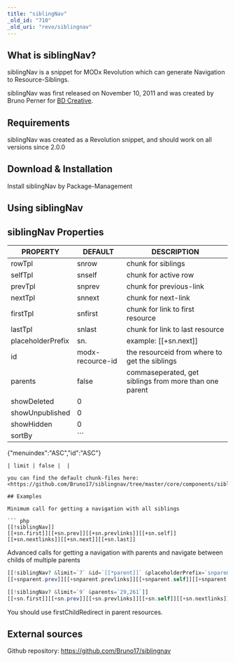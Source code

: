 ```yaml
---
title: "siblingNav"
_old_id: "710"
_old_uri: "revo/siblingnav"
---
```


## What is siblingNav?

siblingNav is a snippet for MODx Revolution which can generate Navigation to Resource-Siblings.

siblingNav was first released on November 10, 2011 and was created by Bruno Perner for [BD Creative](http://www.bdcreative.de/).

## Requirements

siblingNav was created as a Revolution snippet, and should work on all versions since 2.0.0

## Download & Installation

Install siblingNav by Package-Management

## Using siblingNav

## siblingNav Properties

| PROPERTY          | DEFAULT          | DESCRIPTION                                            |
| ----------------- | ---------------- | ------------------------------------------------------ |
| rowTpl            | snrow            | chunk for siblings                                     |
| selfTpl           | snself           | chunk for active row                                   |
| prevTpl           | snprev           | chunk for previous-link                                |
| nextTpl           | snnext           | chunk for next-link                                    |
| firstTpl          | snfirst          | chunk for link to first resource                       |
| lastTpl           | snlast           | chunk for link to last resource                        |
| placeholderPrefix | sn.              | example: \[\[+sn.next\]\]                              |
| id                | modx-recource-id | the resourceid from where to get the siblings          |
| parents           | false            | commaseperated, get siblings from more than one parent |
| showDeleted       | 0                |                                                        |
| showUnpublished   | 0                |                                                        |
| showHidden        | 0                |                                                        |
| sortBy            | ```              |
 {"menuindex":"ASC","id":"ASC"} 
``` | JSON-string with resource-fields for sorting |
| limit | false |  |

you can find the default chunk-files here: <https://github.com/Bruno17/siblingnav/tree/master/core/components/siblingnav/elements/chunks>

## Examples

Minimum call for getting a navigation with all siblings

``` php
[[!siblingNav]]
[[+sn.first]][[+sn.prev]][[+sn.prevlinks]][[+sn.self]][[+sn.nextlinks]][[+sn.next]][[+sn.last]]
```

Advanced calls for getting a navigation with parents and navigate between childs of multiple parents

``` php
[[!siblingNav? &limit=`7` &id=`[[*parent]]` &placeholderPrefix=`snparent.`]]
[[+snparent.prev]][[+snparent.prevlinks]][[+snparent.self]][[+snparent.nextlinks]][[+snparent.next]]

[[!siblingNav? &limit=`9` &parents=`29,261`]]
[[+sn.first]][[+sn.prev]][[+sn.prevlinks]][[+sn.self]][[+sn.nextlinks]][[+sn.next]][[+sn.last]]
```

You should use firstChildRedirect in parent resources.

## External sources

Github repository: <https://github.com/Bruno17/siblingnav>
